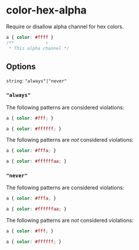 # color-hex-alpha

Require or disallow alpha channel for hex colors.

<!-- prettier-ignore -->
```css
a { color: #ffff }
/**            ↑
 * This alpha channel */
```

## Options

`string`: `"always"|"never"`

### `"always"`

The following patterns are considered violations:

<!-- prettier-ignore -->
```css
a { color: #fff; }
```

<!-- prettier-ignore -->
```css
a { color: #ffffff; }
```

The following patterns are _not_ considered violations:

<!-- prettier-ignore -->
```css
a { color: #fffa; }
```

<!-- prettier-ignore -->
```css
a { color: #ffffffaa; }
```

### `"never"`

The following patterns are considered violations:

<!-- prettier-ignore -->
```css
a { color: #fffa; }
```

<!-- prettier-ignore -->
```css
a { color: #ffffffaa; }
```

The following patterns are _not_ considered violations:

<!-- prettier-ignore -->
```css
a { color: #fff; }
```

<!-- prettier-ignore -->
```css
a { color: #ffffff; }
```
